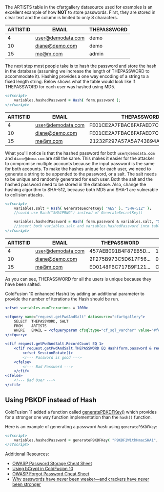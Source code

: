 The ARTISTS table in the cfartgallery datasource used for examples is an
excellent example of how **NOT** to store passwords. First, they are
stored in clear text and the column is limited to only 8 characters.

| ARTISTID   | EMAIL               | THEPASSWORD
| ---------- | ------------------- | -------------
|  4         | user@demodata.com   | demo
|  10        | diane@demo.com      | demo
|  15        | me@m.com            | admin

The next step most people take is to hash the password and store the
hash in the database (assuming we increase the length of THEPASSWORD to
accommodate it). Hashing provides a one way encoding of a string to a
fixed length string. Below shows what the table would look like if
THEPASSWORD for each user was hashed using MD5.

```cfml
<cfscript>
    variables.hashedPassword = Hash( form.password );
</cfscript>
```

| ARTISTID  | EMAIL             |  THEPASSWORD
| --------- | ----------------- | ----------------------------------
|  4        |  user@demodata.com|   FE01CE2A7FBAC8FAFAED7C982A04E229
|  10       |  diane@demo.com    |  FE01CE2A7FBAC8FAFAED7C982A04E229
|  15       |  me@m.com          |  21232F297A57A5A743894A0E4A801FC3

What you'll notice is that the hashed password for both
`user@demodata.com` and `diane@demo.com` are still the same. This makes it
easier for the attacker to compromise multiple accounts because the
input password is the same for both accounts. To make the hashes unique
for each user, we need to generate a string to be appended to the
password, or a salt. The salt needs to be unique and randomly generated
for each user. Both the salt and the hashed password need to be stored
in the database. Also, change the hashing algorithm to SHA-512, because
both MD5 and SHA-1 are vulnerable to collision attacks.

```cfml
<cfscript>
    variables.salt = Hash( GenerateSecretKey( "AES" ), "SHA-512" );
    //could use Rand("SHA1PRNG") instead of GenerateSecretKey()

    variables.hashedPassword = Hash( form.password & variables.salt, "SHA-512" );
    //insert both variables.salt and variables.hashedPassword into table
</cfscript>
```

| ARTISTID  | EMAIL             |  THEPASSWORD         |   THESALT
| --------- | ----------------- | -------------------- | ----------------------
|  4        |  user@demodata.com|   457AEB091B4F87EB5D... |     1BF869C286A1D2A4B0...
|  10       |  diane@demo.com   |   2F275B973C5D617F56... |     0EDCEE1F72ABD928B1
|  15       |  me@m.com         |   ED0148FBC717B9F121... |   C8FE4F050FFE75F6FA

As you can see, THEPASSWORD for all the users is unique because they
have been salted.

ColdFusion 10 enhanced Hash() by adding an additional parameter to
provide the number of iterations the Hash should be run.

```cfml
<cfset variables.numIterarions = 1000>

<cfquery name="request.getPwdAndSalt" datasource="cfartgallery">
    SELECT  THEPASSWORD, SALT
    FROM    ARTISTS
    WHERE   EMAIL = <cfqueryparam cfsqltype="cf_sql_varchar" value="#form.user#" maxlength="50">
</cfquery>

<cfif request.getPwdAndSalt.RecordCount EQ 1>
    <cfif request.getPwdAndSalt.THEPASSWORD EQ Hash(form.password & request.getPwdAndSalt.SALT, "SHA-512", "utf-8", variables.numIterarions)>
        <cfset SessionRotate()>
        <!--- Password is good --->
    <cfelse>
        <!--- Bad Password --->
    </cfif>
<cfelse>
    <!--- Bad User --->
</cfif>
```

## Using PBKDF instead of Hash

ColdFusion 11 added a function called [generatePBKDFKey()](https://helpx.adobe.com/coldfusion/cfml-reference/coldfusion-functions/functions-e-g/generatepbkdfkey.html) which provides for a stronger one way function implementation than the `hash()` function.

Here is an example of generating a password _hash_ using `generatePBKDFKey`:

```cfml
<cfscript>
    variables.hashedPassword = generatePBKDFKey( "PBKDF2WithHmacSHA1", form.password, variables.salt, 10000, 128 );
</cfscript>
```

Additional Resources:

- [OWASP Password Storage Cheat Sheet](OWASP%20Password%20Storage%20Cheat%20Sheet)
- [Using bCrypt in ColdFusion 10](http://www.aliaspooryorik.com/blog/index.cfm/e/posts.details/post/using-bcrypt-in-coldfusion-10-370)
- [OWASP Forgot Password Cheat Sheet](https://www.owasp.org/index.php/Forgot_Password_Cheat_Sheet)
- [Why passwords have never been weaker—and crackers have never been stronger](http://arstechnica.com/security/2012/08/passwords-under-assault/)
